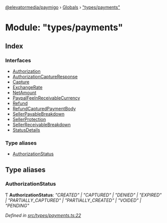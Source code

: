 [@elevatormedia/paymigo](../README.md) › [Globals](../globals.md) › ["types/payments"](_types_payments_.md)

# Module: "types/payments"

## Index

### Interfaces

-   [Authorization](../interfaces/_types_payments_.authorization.md)
-   [AuthorizationCaptureResponse](../interfaces/_types_payments_.authorizationcaptureresponse.md)
-   [Capture](../interfaces/_types_payments_.capture.md)
-   [ExchangeRate](../interfaces/_types_payments_.exchangerate.md)
-   [NetAmount](../interfaces/_types_payments_.netamount.md)
-   [PaypalFeeInReceivableCurrency](../interfaces/_types_payments_.paypalfeeinreceivablecurrency.md)
-   [Refund](../interfaces/_types_payments_.refund.md)
-   [RefundCapturedPaymentBody](../interfaces/_types_payments_.refundcapturedpaymentbody.md)
-   [SellerPayableBreakdown](../interfaces/_types_payments_.sellerpayablebreakdown.md)
-   [SellerProtection](../interfaces/_types_payments_.sellerprotection.md)
-   [SellerReceivableBreakdown](../interfaces/_types_payments_.sellerreceivablebreakdown.md)
-   [StatusDetails](../interfaces/_types_payments_.statusdetails.md)

### Type aliases

-   [AuthorizationStatus](_types_payments_.md#authorizationstatus)

## Type aliases

### AuthorizationStatus

Ƭ **AuthorizationStatus**: _"CREATED" | "CAPTURED" | "DENIED" | "EXPIRED" | "PARTIALLY_CAPTURED" | "PARTIALLY_CREATED" | "VOIDED" | "PENDING"_

_Defined in [src/types/payments.ts:22](https://github.com/ELEVATORmedia/paymigo/blob/846a5f9/src/types/payments.ts#L22)_
